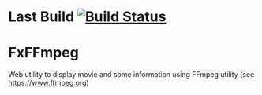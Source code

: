 # Last Build [![Build Status](https://travis-ci.org/waldrix/FxFFmpeg.svg?branch=develop)](https://travis-ci.org/waldrix/FxFFmpeg)

# FxFFmpeg

Web utility to display movie and some information using FFmpeg utility (see https://www.ffmpeg.org)

